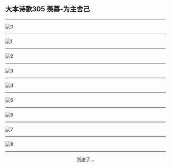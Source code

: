 
## 大本诗歌305 羡慕-为主舍己
        
<div id="aplayer0"></div>

---

<img alt="0" data-original="/data/d0305/0.png">

---

<img alt="1" data-original="/data/d0305/1.png">

---

<img alt="2" data-original="/data/d0305/2.png">

---

<img alt="3" data-original="/data/d0305/3.png">

---

<img alt="4" data-original="/data/d0305/4.png">

---

<img alt="5" data-original="/data/d0305/5.png">

---

<img alt="6" data-original="/data/d0305/6.png">

---

<img alt="7" data-original="/data/d0305/7.png">

---

<img alt="8" data-original="/data/d0305/8.png">

---

<p style="text-align: center">到底了...</p>

<script src="/js/dist-view.js"></script>

<script>
MAIN.id = 'd0305';
        
const ap0 = new APlayer({
    container: document.getElementById('aplayer0'),
    volume: 1,
    loop: 'none',
    preload: 'none',
    audio: [{
        name: '大本诗歌305.mp3',
        artist: '大本诗歌',
        url: 'https://res.wx.qq.com/voice/getvoice?mediaid=MzI0NTk3MDM5M18yMjQ3NDkxMjIz',
        cover: '/favicon'
    }]
});
</script>
